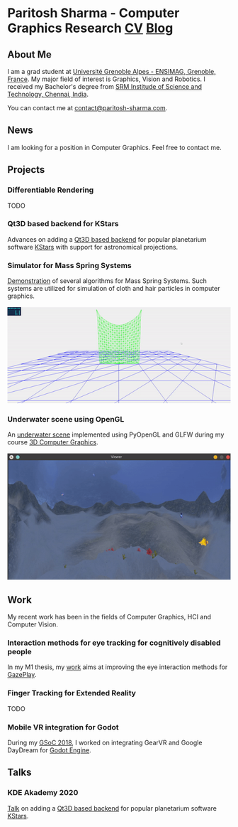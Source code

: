 # Paritosh Sharma - Computer Graphics Research  [CV](./CV.pdf)  [Blog](http://blog.paritosh-sharma.com/)


## About Me

I am a grad student at [Université Grenoble Alpes - ENSIMAG, Grenoble, France](https://mosig.imag.fr). My major field of interest is Graphics, Vision and Robotics. I received my Bachelor's degree from [SRM Institude of Science and Technology, Chennai, India](https://www.srmist.edu.in/).

You can contact me at <contact@paritosh-sharma.com>.

## News

I am looking for a position in Computer Graphics. Feel free to contact me.


## Projects

### Differentiable Rendering
TODO

### Qt3D based backend for KStars
Advances on adding a [Qt3D based backend](http://paritosh-sharma.com/gsoc-2020/) for popular planetarium software [KStars](https://edu.kde.org/kstars/) with support for astronomical projections.

### Simulator for Mass Spring Systems
[Demonstration](https://paritosh-sharma.com/mass-spring-simulator/) of several algorithms for Mass Spring Systems. Such systems are utilized for simulation of cloth and hair particles in computer graphics.
\
\
![Mass Spring Demo](images/mass-spring.gif)

### Underwater scene using OpenGL
An [underwater scene](https://github.com/Paritosh97/underwater-opengl) implemented using PyOpenGL and GLFW during my course [3D Computer Graphics](https://chamilo.grenoble-inp.fr/courses/ENSIMAG4MMG3D6/).
\
\
![Underwater Scene Demo](images/underwater.gif)


## Work

My recent work has been in the fields of Computer Graphics, HCI and Computer Vision.

### Interaction methods for eye tracking for cognitively disabled people
In my M1 thesis, my [work](http://paritosh-sharma.com/gazeplay-interaction/) aims at improving the eye interaction methods for [GazePlay](https://gazeplay.github.io/GazePlay/).

### Finger Tracking for Extended Reality
TODO

### Mobile VR integration for Godot
During my [GSoC 2018](http://paritosh-sharma.com/gsoc-2018/), I worked on integrating GearVR and Google DayDream for [Godot Engine](https://godotengine.org/).


## Talks

### KDE Akademy 2020
[Talk](https://www.youtube.com/watch?v=-KXb1Vte940) on adding a [Qt3D based backend](http://paritosh-sharma.com/gsoc-2020/) for popular planetarium software [KStars](https://edu.kde.org/kstars/).
